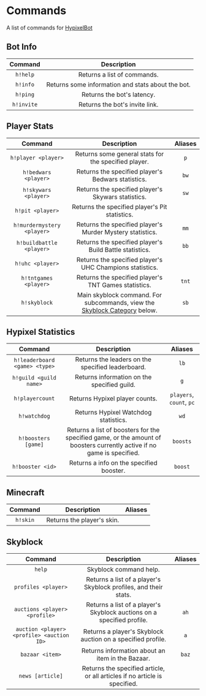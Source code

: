 # Commands
A list of commands for [HypixelBot](https://plun1331.github.io/hypixelbot)

## Bot Info
|Command|Description|
|:---:|:---:|
|`h!help`|Returns a list of commands.|
|`h!info`|Returns some information and stats about the bot.|
|`h!ping`|Returns the bot's latency.|
|`h!invite`|Returns the bot's invite link.|

## Player Stats
|Command|Description|Aliases|
|:---:|:---:|:---:|
|`h!player <player>`|Returns some general stats for the specified player.|`p`|
|`h!bedwars <player>`|Returns the specified player's Bedwars statistics.|`bw`|
|`h!skywars <player>`|Returns the specified player's Skywars statistics.|`sw`|
|`h!pit <player>`|Returns the specified player's Pit statistics.||
|`h!murdermystery <player>`|Returns the specified player's Murder Mystery statistics.|`mm`|
|`h!buildbattle <player>`|Returns the specified player's Build Battle statistics.|`bb`|
|`h!uhc <player>`|Returns the specified player's UHC Champions statistics.||
|`h!tntgames <player>`|Returns the specified player's TNT Games statistics.|`tnt`|
|`h!skyblock`|Main skyblock command. For subcommands, view the [Skyblock Category](#skyblock) below.|`sb`|

## Hypixel Statistics
|Command|Description|Aliases|
|:---:|:---:|:---:|
|`h!leaderboard <game> <type>`|Returns the leaders on the specified leaderboard.|`lb`|
|`h!guild <guild name>`|Returns information on the specified guild.|`g`|
|`h!playercount`|Returns Hypixel player counts.|`players`, `count`, `pc`|
|`h!watchdog`|Returns Hypixel Watchdog statistics.|`wd`|
|`h!boosters [game]`|Returns a list of boosters for the specified game, or the amount of boosters currently active if no game is specified.|`boosts`|
|`h!booster <id>`|Returns a info on the specified booster.|`boost`|

## Minecraft
|Command|Description|Aliases|
|:---:|:---:|:---:|
|`h!skin`|Returns the player's skin.||

## Skyblock
|Command|Description|Aliases|
|:---:|:---:|:---:|
|`help`|Skyblock command help.||
|`profiles <player>`|Returns a list of a player's Skyblock profiles, and their stats.||
|`auctions <player> <profile>`|Returns a list of a player's Skyblock auctions on a specified profile.|`ah`|
|`auction <player> <profile> <auction ID>`|Returns a player's Skyblock auction on a specified profile.|`a`|
|`bazaar <item>`|Returns information about an item in the Bazaar.|`baz`|
|`news [article]`|Returns the specified article, or all articles if no article is specified.||
